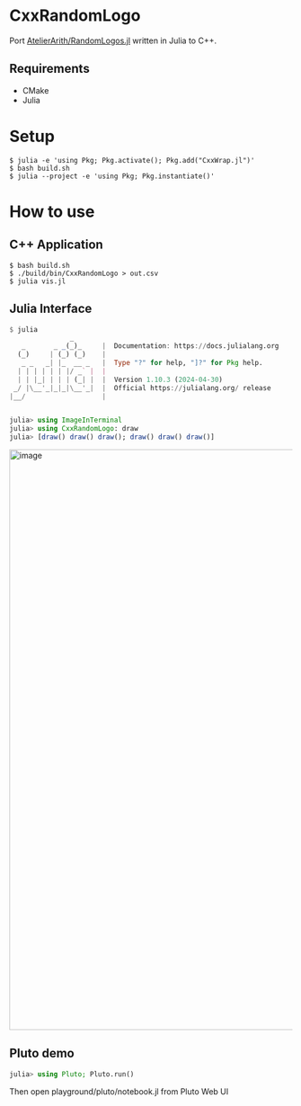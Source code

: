 # CxxRandomLogo

Port [AtelierArith/RandomLogos.jl](https://github.com/AtelierArith/RandomLogos.jl) written in Julia to C++.

## Requirements

- CMake
- Julia

# Setup

```console
$ julia -e 'using Pkg; Pkg.activate(); Pkg.add("CxxWrap.jl")'
$ bash build.sh
$ julia --project -e 'using Pkg; Pkg.instantiate()'
```

# How to use

## C++ Application

```console
$ bash build.sh
$ ./build/bin/CxxRandomLogo > out.csv
$ julia vis.jl
```

## Julia Interface

```julia
$ julia
               _
   _       _ _(_)_     |  Documentation: https://docs.julialang.org
  (_)     | (_) (_)    |
   _ _   _| |_  __ _   |  Type "?" for help, "]?" for Pkg help.
  | | | | | | |/ _` |  |
  | | |_| | | | (_| |  |  Version 1.10.3 (2024-04-30)
 _/ |\__'_|_|_|\__'_|  |  Official https://julialang.org/ release
|__/                   |


julia> using ImageInTerminal
julia> using CxxRandomLogo: draw
julia> [draw() draw() draw(); draw() draw() draw()]
```

<img width="1033" alt="image" src="https://github.com/AtelierArith/CxxRandomLogo/assets/16760547/f9074553-dd6a-413d-8642-bbb38fe6da49">

## Pluto demo

```julia
julia> using Pluto; Pluto.run()
```

Then open playground/pluto/notebook.jl from Pluto Web UI
